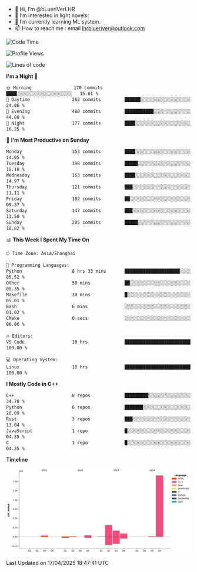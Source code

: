 - 👋 Hi, I’m @bLueriVerLHR
- 👀 I’m interested in light novels.
- 🌱 I’m currently learning ML system.
- 📫 How to reach me : email lhrblueriver@outlook.com

<!--START_SECTION:waka-->
![Code Time](http://img.shields.io/badge/Code%20Time-336%20hrs%2020%20mins-blue)

![Profile Views](http://img.shields.io/badge/Profile%20Views-0-blue)

![Lines of code](https://img.shields.io/badge/From%20Hello%20World%20I%27ve%20Written-2.3%20million%20lines%20of%20code-blue)

**I'm a Night 🦉** 

```text
🌞 Morning                170 commits         ████░░░░░░░░░░░░░░░░░░░░░   15.61 % 
🌆 Daytime                262 commits         ██████░░░░░░░░░░░░░░░░░░░   24.06 % 
🌃 Evening                480 commits         ███████████░░░░░░░░░░░░░░   44.08 % 
🌙 Night                  177 commits         ████░░░░░░░░░░░░░░░░░░░░░   16.25 % 
```
📅 **I'm Most Productive on Sunday** 

```text
Monday                   153 commits         ████░░░░░░░░░░░░░░░░░░░░░   14.05 % 
Tuesday                  198 commits         █████░░░░░░░░░░░░░░░░░░░░   18.18 % 
Wednesday                163 commits         ████░░░░░░░░░░░░░░░░░░░░░   14.97 % 
Thursday                 121 commits         ███░░░░░░░░░░░░░░░░░░░░░░   11.11 % 
Friday                   102 commits         ██░░░░░░░░░░░░░░░░░░░░░░░   09.37 % 
Saturday                 147 commits         ███░░░░░░░░░░░░░░░░░░░░░░   13.50 % 
Sunday                   205 commits         █████░░░░░░░░░░░░░░░░░░░░   18.82 % 
```


📊 **This Week I Spent My Time On** 

```text
🕑︎ Time Zone: Asia/Shanghai

💬 Programming Languages: 
Python                   8 hrs 33 mins       █████████████████████░░░░   85.52 % 
Other                    50 mins             ██░░░░░░░░░░░░░░░░░░░░░░░   08.35 % 
Makefile                 30 mins             █░░░░░░░░░░░░░░░░░░░░░░░░   05.01 % 
Bash                     6 mins              ░░░░░░░░░░░░░░░░░░░░░░░░░   01.02 % 
CMake                    0 secs              ░░░░░░░░░░░░░░░░░░░░░░░░░   00.06 % 

🔥 Editors: 
VS Code                  10 hrs              █████████████████████████   100.00 % 

💻 Operating System: 
Linux                    10 hrs              █████████████████████████   100.00 % 
```

**I Mostly Code in C++** 

```text
C++                      8 repos             █████████░░░░░░░░░░░░░░░░   34.78 % 
Python                   6 repos             ███████░░░░░░░░░░░░░░░░░░   26.09 % 
Rust                     3 repos             ███░░░░░░░░░░░░░░░░░░░░░░   13.04 % 
JavaScript               1 repo              █░░░░░░░░░░░░░░░░░░░░░░░░   04.35 % 
C                        1 repo              █░░░░░░░░░░░░░░░░░░░░░░░░   04.35 % 
```



**Timeline**

![Lines of Code chart](https://raw.githubusercontent.com/bLueriVerLHR/bLueriVerLHR/main/assets/bar_graph.png)


 Last Updated on 17/04/2025 18:47:41 UTC
<!--END_SECTION:waka-->
